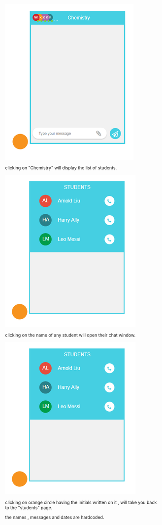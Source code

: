 ![alt tag](first.png)


clicking on "Chemistry" will display the list of students.


![alt tag](second.png)


clicking on the name of any student will open their chat window.


![alt tag](second.png)


clicking on orange circle having the initials written on it , will take you back to the "students" page.



the names , messages and dates are hardcoded.
